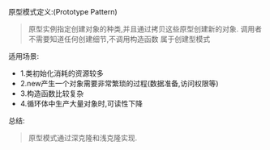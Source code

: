 原型模式定义:(Prototype Pattern)
> 原型实例指定创建对象的种类,并且通过拷贝这些原型创建新的对象.
> 调用者不需要知道任何创建细节,不调用构造函数
> 属于创建型模式

适用场景:
- 1.类初始化消耗的资源较多
- 2.new产生一个对象需要非常繁琐的过程(数据准备,访问权限等)
- 3.构造函数比较复杂
- 4.循环体中生产大量对象时,可读性下降

总结:
> 原型模式通过深克隆和浅克隆实现.
